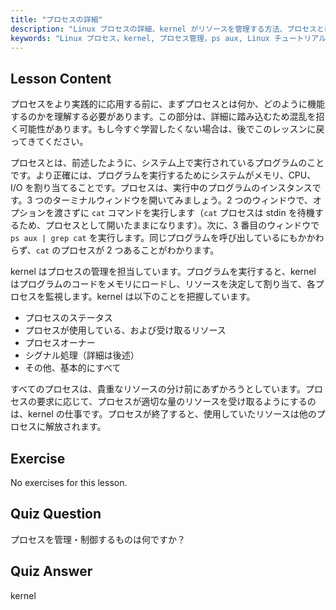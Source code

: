 ```yaml
---
title: "プロセスの詳細"
description: "Linux プロセスの詳細、kernel がリソースを管理する方法、プロセスとは何かについて学びます。初心者向けのプロセス概念を理解します。"
keywords: "Linux プロセス，kernel, プロセス管理，ps aux, Linux チュートリアル，初心者ガイド"
---
```


## Lesson Content

プロセスをより実践的に応用する前に、まずプロセスとは何か、どのように機能するのかを理解する必要があります。この部分は、詳細に踏み込むため混乱を招く可能性があります。もし今すぐ学習したくない場合は、後でこのレッスンに戻ってきてください。

プロセスとは、前述したように、システム上で実行されているプログラムのことです。より正確には、プログラムを実行するためにシステムがメモリ、CPU、I/O を割り当てることです。プロセスは、実行中のプログラムのインスタンスです。3 つのターミナルウィンドウを開いてみましょう。2 つのウィンドウで、オプションを渡さずに `cat` コマンドを実行します（`cat` プロセスは stdin を待機するため、プロセスとして開いたままになります）。次に、3 番目のウィンドウで `ps aux | grep cat` を実行します。同じプログラムを呼び出しているにもかかわらず、`cat` のプロセスが 2 つあることがわかります。

kernel はプロセスの管理を担当しています。プログラムを実行すると、kernel はプログラムのコードをメモリにロードし、リソースを決定して割り当て、各プロセスを監視します。kernel は以下のことを把握しています。

- プロセスのステータス
- プロセスが使用している、および受け取るリソース
- プロセスオーナー
- シグナル処理（詳細は後述）
- その他、基本的にすべて

すべてのプロセスは、貴重なリソースの分け前にあずかろうとしています。プロセスの要求に応じて、プロセスが適切な量のリソースを受け取るようにするのは、kernel の仕事です。プロセスが終了すると、使用していたリソースは他のプロセスに解放されます。

## Exercise

No exercises for this lesson.

## Quiz Question

プロセスを管理・制御するものは何ですか？

## Quiz Answer

kernel
